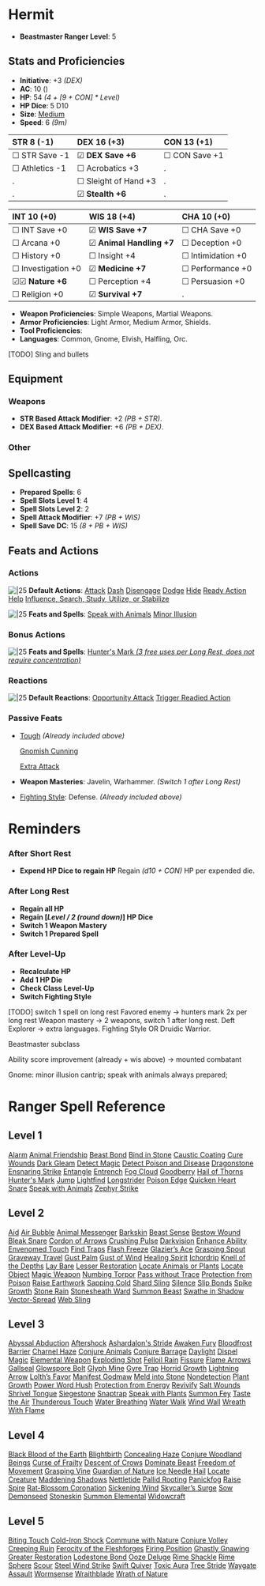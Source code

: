 # Hermit
- **Beastmaster Ranger Level**: 5
## Stats and Proficiencies
- **Initiative**: +3 *(DEX)*
- **AC**: 10 ()
- **HP**: 54 *(4 + [9 + CON] * Level)*
- **HP Dice**: 5 D10
- **Size**: [Medium](game_rules.md#advanced-rules#creature-sizes)
- **Speed**: 6 *(9m)*

| STR 8 (-1)         | DEX 16 (+3)          | CON 13 (+1)       |
| :----------------- | :------------------- | :---------------- |
| ☐ STR Save -1      | ☑ **DEX Save +6**    | ☐ CON Save +1     |
| ☐ Athletics -1     | ☐ Acrobatics +3      | .                 |
| .                  | ☐ Sleight of Hand +3 | .                 |
| .                  | ☑ **Stealth +6**     | .                 |


| INT 10 (+0)        | WIS 18 (+4)              | CHA 10 (+0)        |
| :----------------- | :----------------------- | :----------------- |
| ☐ INT Save +0      | ☑ **WIS Save +7**        | ☐ CHA Save +0      |
| ☐ Arcana +0        | ☑ **Animal Handling +7** | ☐ Deception +0     |
| ☐ History +0       | ☐ Insight +4             | ☐ Intimidation +0  |
| ☐ Investigation +0 | ☑ **Medicine +7**        | ☐ Performance +0   |
| ☑☑ **Nature +6**   | ☐ Perception +4          | ☐ Persuasion +0    |
| ☐ Religion +0      | ☑ **Survival +7**        | .                  |

- **Weapon Proficiencies**: Simple Weapons, Martial Weapons.
- **Armor Proficiencies**: Light Armor, Medium Armor, Shields.
- **Tool Proficiencies**: 
- **Languages**: Common, Gnome, Elvish, Halfling, Orc.

[TODO] Sling and bullets

## Equipment
### Weapons
- **STR Based Attack Modifier**: +2 *(PB + STR)*.
- **DEX Based Attack Modifier**: +6 *(PB + DEX)*.
### Other


## Spellcasting
- **Prepared Spells**: 6
- **Spell Slots Level 1**: 4
- **Spell Slots Level 2**: 2
- **Spell Attack Modifier**: +7 *(PB + WIS)*
- **Spell Save DC**: 15 *(8 + PB + WIS)* 

## Feats and Actions
### Actions
![\|25](https://bg3.wiki/w/images/f/f2/Action_Icon.png) **Default Actions**: 
  [Attack](game_rules.md#turn-based-play#attack)
  [Dash](game_rules.md#turn-based-play#dash)
  [Disengage](game_rules.md#turn-based-play#disengage)
  [Dodge](game_rules.md#turn-based-play#dodge)
  [Hide](game_rules.md#turn-based-play#hide)
  [Ready Action](game_rules.md#turn-based-play#ready-action)
  [Help](game_rules.md#turn-based-play#help)
  [Influence, Search, Study, Utilize, or Stabilize](game_rules.md#turn-based-play#influence-search-study-utilize-or-stabilize)


![\|25](https://bg3.wiki/w/images/f/f2/Action_Icon.png) **Feats and Spells**: 
  [Speak with Animals](./../spells.md#spells-s#speak-with-animals)
  [Minor Illusion](./../spells.md#spells-m#minor-illusion)

### Bonus Actions
![\|25](https://bg3.wiki/w/images/c/c9/Bonus_Action_Icon.png) **Feats and Spells**:
  [Hunter's Mark *(3 free uses per Long Rest, does not require concentration)*](spells.md#spells-h#hunter's-mark)

### Reactions
![\|25](https://bg3.wiki/w/images/c/c1/Reaction_Icon.png) **Default Reactions**: 
  [Opportunity Attack](game_rules.md#turn-based-play#opportunity-attack)
  [Trigger Readied Action](game_rules.md#turn-based-play#trigger-readied-action)

### Passive Feats
- [Tough](feats.md#tough) *(Already included above)*

  [Gnomish Cunning](vault/database/feats.md#gnomish-cunning)

  [Extra Attack](vault/database/feats.md#extra-attack)
- **Weapon Masteries**: Javelin, Warhammer. *(Switch 1 after Long Rest)*
- [Fighting Style](./../feats.md#fighting-style): Defense. *(Already included above)*

# Reminders
### After Short Rest
- **Expend HP Dice to regain HP**
  Regain *(d10 + CON)* HP per expended die.

### After Long Rest
- **Regain all HP**
- **Regain [*Level / 2 (round down)*] HP Dice**
- **Switch 1 Weapon Mastery**
- **Switch 1 Prepared Spell**

### After Level-Up
- **Recalculate HP**
- **Add 1 HP Die**
- **Check Class Level-Up**
- **Switch Fighting Style**

[TODO] switch 1 spell on long rest
Favored enemy -> hunters mark 2x per long rest
Weapon mastery -> 2 weapons, switch 1 after long rest.
Deft Explorer -> extra languages.
Fighting Style OR Druidic Warrior.

Beastmaster subclass

Ability score improvement (already + wis above) -> mounted combatant


Gnome: minor illusion cantrip; speak with animals always prepared; 


# Ranger Spell Reference
## Level 1
[Alarm](spells.md#spells-a#alarm)
[Animal Friendship](spells.md#spells-a#animal-friendship)
[Beast Bond](spells.md#spells-b#beast-bond)
[Bind in Stone](spells.md#spells-b#bind-in-stone)
[Caustic Coating](spells.md#spells-c#caustic-coating)
[Cure Wounds](spells.md#spells-c#cure-wounds)
[Dark Gleam](spells.md#spells-d#dark-gleam)
[Detect Magic](spells.md#spells-d#detect-magic)
[Detect Poison and Disease](spells.md#spells-d#detect-poison-and-disease)
[Dragonstone](spells.md#spells-d#dragonstone)
[Ensnaring Strike](spells.md#spells-e#ensnaring-strike)
[Entangle](spells.md#spells-e#entangle)
[Entrench](spells.md#spells-e#entrench)
[Fog Cloud](spells.md#spells-f#fog-cloud)
[Goodberry](spells.md#spells-g#goodberry)
[Hail of Thorns](spells.md#spells-h#hail-of-thorns)
[Hunter's Mark](spells.md#spells-h#hunter's-mark)
[Jump](spells.md#spells-j#jump)
[Lightfind](spells.md#spells-l#lightfind)
[Longstrider](spells.md#spells-l#longstrider)
[Poison Edge](spells.md#spells-p#poison-edge)
[Quicken Heart](spells.md#spells-q#quicken-heart)
[Snare](spells.md#spells-s#snare)
[Speak with Animals](spells.md#spells-s#speak-with-animals)
[Zephyr Strike](spells.md#spells-z#zephyr-strike)
## Level 2
[Aid](spells.md#spells-a#aid)
[Air Bubble](spells.md#spells-a#air-bubble)
[Animal Messenger](spells.md#spells-a#animal-messenger)
[Barkskin](spells.md#spells-b#barkskin)
[Beast Sense](spells.md#spells-b#beast-sense)
[Bestow Wound](spells.md#spells-b#bestow-wound)
[Bleak Snare](spells.md#spells-b#bleak-snare)
[Cordon of Arrows](spells.md#spells-c#cordon-of-arrows)
[Crushing Pulse](spells.md#spells-c#crushing-pulse)
[Darkvision](spells.md#spells-d#darkvision)
[Enhance Ability](spells.md#spells-e#enhance-ability)
[Envenomed Touch](spells.md#spells-e#envenomed-touch)
[Find Traps](spells.md#spells-f#find-traps)
[Flash Freeze](spells.md#spells-f#flash-freeze)
[Glazier’s Ace](spells.md#spells-g#glazier’s-ace)
[Grasping Spout](spells.md#spells-g#grasping-spout)
[Graveway Travel](spells.md#spells-g#graveway-travel)
[Gust Palm](spells.md#spells-g#gust-palm)
[Gust of Wind](spells.md#spells-g#gust-of-wind)
[Healing Spirit](spells.md#spells-h#healing-spirit)
[Ichordrip](spells.md#spells-i#ichordrip)
[Knell of the Depths](spells.md#spells-k#knell-of-the-depths)
[Lay Bare](spells.md#spells-l#lay-bare)
[Lesser Restoration](spells.md#spells-l#lesser-restoration)
[Locate Animals or Plants](spells.md#spells-l#locate-animals-or-plants)
[Locate Object](spells.md#spells-l#locate-object)
[Magic Weapon](spells.md#spells-m#magic-weapon)
[Numbing Torpor](spells.md#spells-n#numbing-torpor)
[Pass without Trace](spells.md#spells-p#pass-without-trace)
[Protection from Poison](spells.md#spells-p#protection-from-poison)
[Raise Earthwork](spells.md#spells-r#raise-earthwork)
[Sapping Cold](spells.md#spells-s#sapping-cold)
[Shard Sling](spells.md#spells-s#shard-sling)
[Silence](spells.md#spells-s#silence)
[Slip Bonds](spells.md#spells-s#slip-bonds)
[Spike Growth](spells.md#spells-s#spike-growth)
[Stone Rain](spells.md#spells-s#stone-rain)
[Stonesheath Ward](spells.md#spells-s#stonesheath-ward)
[Summon Beast](spells.md#spells-s#summon-beast)
[Swathe in Shadow](spells.md#spells-s#swathe-in-shadow)
[Vector-Spread](spells.md#spells-v#vector-spread)
[Web Sling](spells.md#spells-w#web-sling)
## Level 3
[Abyssal Abduction](spells.md#spells-a#abyssal-abduction)
[Aftershock](spells.md#spells-a#aftershock)
[Ashardalon's Stride](spells.md#spells-a#ashardalon's-stride)
[Awaken Fury](spells.md#spells-a#awaken-fury)
[Bloodfrost Barrier](spells.md#spells-b#bloodfrost-barrier)
[Charnel Haze](spells.md#spells-c#charnel-haze)
[Conjure Animals](spells.md#spells-c#conjure-animals)
[Conjure Barrage](spells.md#spells-c#conjure-barrage)
[Daylight](spells.md#spells-d#daylight)
[Dispel Magic](spells.md#spells-d#dispel-magic)
[Elemental Weapon](spells.md#spells-e#elemental-weapon)
[Exploding Shot](spells.md#spells-e#exploding-shot)
[Felloil Rain](spells.md#spells-f#felloil-rain)
[Fissure](spells.md#spells-f#fissure)
[Flame Arrows](spells.md#spells-f#flame-arrows)
[Gallseal](spells.md#spells-g#gallseal)
[Glowspore Bolt](spells.md#spells-g#glowspore-bolt)
[Glyph Mine](spells.md#spells-g#glyph-mine)
[Gyre Trap](spells.md#spells-g#gyre-trap)
[Horrid Growth](spells.md#spells-h#horrid-growth)
[Lightning Arrow](spells.md#spells-l#lightning-arrow)
[Lolth’s Favor](spells.md#spells-l#lolth’s-favor)
[Manifest Godmaw](spells.md#spells-m#manifest-godmaw)
[Meld into Stone](spells.md#spells-m#meld-into-stone)
[Nondetection](spells.md#spells-n#nondetection)
[Plant Growth](spells.md#spells-p#plant-growth)
[Power Word Hush](spells.md#spells-p#power-word-hush)
[Protection from Energy](spells.md#spells-p#protection-from-energy)
[Revivify](spells.md#spells-r#revivify)
[Salt Wounds](spells.md#spells-s#salt-wounds)
[Shrivel Tongue](spells.md#spells-s#shrivel-tongue)
[Siegestone](spells.md#spells-s#siegestone)
[Snaptrap](spells.md#spells-s#snaptrap)
[Speak with Plants](spells.md#spells-s#speak-with-plants)
[Summon Fey](spells.md#spells-s#summon-fey)
[Taste the Air](spells.md#spells-t#taste-the-air)
[Thunderous Touch](spells.md#spells-t#thunderous-touch)
[Water Breathing](spells.md#spells-w#water-breathing)
[Water Walk](spells.md#spells-w#water-walk)
[Wind Wall](spells.md#spells-w#wind-wall)
[Wreath With Flame](spells.md#spells-w#wreath-with-flame)
## Level 4
[Black Blood of the Earth](spells.md#spells-b#black-blood-of-the-earth)
[Blightbirth](spells.md#spells-b#blightbirth)
[Concealing Haze](spells.md#spells-c#concealing-haze)
[Conjure Woodland Beings](spells.md#spells-c#conjure-woodland-beings)
[Curse of Frailty](spells.md#spells-c#curse-of-frailty)
[Descent of Crows](spells.md#spells-d#descent-of-crows)
[Dominate Beast](spells.md#spells-d#dominate-beast)
[Freedom of Movement](spells.md#spells-f#freedom-of-movement)
[Grasping Vine](spells.md#spells-g#grasping-vine)
[Guardian of Nature](spells.md#spells-g#guardian-of-nature)
[Ice Needle Hail](spells.md#spells-i#ice-needle-hail)
[Locate Creature](spells.md#spells-l#locate-creature)
[Maddening Shadows](spells.md#spells-m#maddening-shadows)
[Nettletide](spells.md#spells-n#nettletide)
[Pallid Rooting](spells.md#spells-p#pallid-rooting)
[Panickfog](spells.md#spells-p#panickfog)
[Raise Spire](spells.md#spells-r#raise-spire)
[Rat-Blossom Coronation](spells.md#spells-r#rat-blossom-coronation)
[Sickening Wind](spells.md#spells-s#sickening-wind)
[Skycaller’s Surge](spells.md#spells-s#skycaller’s-surge)
[Sow Demonseed](spells.md#spells-s#sow-demonseed)
[Stoneskin](spells.md#spells-s#stoneskin)
[Summon Elemental](spells.md#spells-s#summon-elemental)
[Widowcraft](vault/database/spells.md#widowcraft)
## Level 5
[Biting Touch](spells.md#spells-b#biting-touch)
[Cold-Iron Shock](spells.md#spells-c#cold-iron-shock)
[Commune with Nature](spells.md#spells-c#commune-with-nature)
[Conjure Volley](spells.md#spells-c#conjure-volley)
[Creeping Ruin](spells.md#spells-c#creeping-ruin)
[Ferocity of the Fleshforges](spells.md#spells-f#ferocity-of-the-fleshforges)
[Firing Position](spells.md#spells-f#firing-position)
[Ghastly Gnawing](spells.md#spells-g#ghastly-gnawing)
[Greater Restoration](spells.md#spells-g#greater-restoration)
[Lodestone Bond](spells.md#spells-l#lodestone-bond)
[Ooze Deluge](spells.md#spells-o#ooze-deluge)
[Rime Shackle](spells.md#spells-r#rime-shackle)
[Rime Sphere](spells.md#spells-r#rime-sphere)
[Scour](spells.md#spells-s#scour)
[Steel Wind Strike](spells.md#spells-s#steel-wind-strike)
[Swift Quiver](spells.md#spells-s#swift-quiver)
[Toxic Aura](spells.md#spells-t#toxic-aura)
[Tree Stride](spells.md#spells-t#tree-stride)
[Waygate Assault](spells.md#spells-w#waygate-assault)
[Wormsense](spells.md#spells-w#wormsense)
[Wraithblade](spells.md#spells-w#wraithblade)
[Wrath of Nature](spells.md#spells-w#wrath-of-nature)
